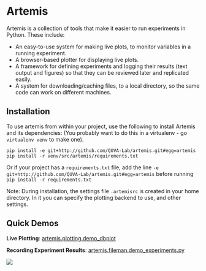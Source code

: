 # Artemis

Artemis is a collection of tools that make it easier to run experiments in Python.  These include:

- An easy-to-use system for making live plots, to monitor variables in a running experiment.
- A browser-based plotter for displaying live plots.
- A framework for defining experiments and logging their results (text output and figures) so that they can be reviewed later and replicated easily.
- A system for downloading/caching files, to a local directory, so the same code can work on different machines.

## Installation
To use artemis from within your project, use the following to install Artemis and its dependencies: (You probably want to do this in a virtualenv - go `virtualenv venv` to make one).
```
pip install -e git+http://github.com/QUVA-Lab/artemis.git#egg=artemis 
pip install -r venv/src/artemis/requirements.txt
```
Or if your project has a `requirements.txt` file, add the line `-e git+http://github.com/QUVA-Lab/artemis.git#egg=artemis` before running `pip install -r requirements.txt`

Note: During installation, the settings file `.artemisrc` is created in your home directory. In it you can specify the plotting backend to use, and other settings.
## Quick Demos

**Live Plotting**: [artemis.plotting.demo_dbplot](/quva-lab/artemis/blob/master/artemis/plotting/demo_dbplot.py)  

**Recording Experiment Results**:  [artemis.fileman.demo_experiments.py](/quva-lab/artemis/blob/master/artemis/fileman/demo_experiments.py)  

 ![](https://upload.wikimedia.org/wikipedia/commons/thumb/6/63/Tizian_015.jpg/800px-Tizian_015.jpg)




